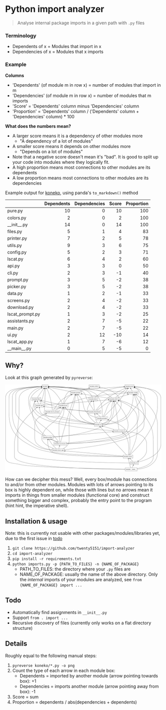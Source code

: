 # Python import analyzer

> Analyse internal package imports in a given path with `.py` files

### Terminology
* Dependents of x = Modules that import in x
* Dependencies of x = Modules that x imports

### Example

**Columns**
* 'Dependents' (of module m in row x) = number of modules that import in m
* 'Dependencies' (of module m in row x) = number of modules that m imports
* 'Score' = 'Dependents' column minus 'Dependencies' column
* 'Proportion' = 'Dependents' column / ('Dependents' column + 'Dependencies' column) * 100

**What does the numbers mean?**
* A larger score means it is a dependency of other modules more
    * "A dependency of a lot of modules"
* A smaller score means it depends on other modules more
    * "Depends on a lot of modules"
* Note that a negative score doesn't mean it's "bad". It is good to split up your code into modules where they logically fit.
* A high proportion means most connections to other modules are its dependents
* A low proportion means most connections to other modules are its dependencies

Example output for [koneko](https://github.com/twenty5151/koneko), using panda's `to_markdown()` method

|                 |   Dependents |   Dependencies |   Score |   Proportion |
|:----------------|-------------:|---------------:|--------:|-------------:|
| pure.py         |           10 |              0 |      10 |          100 |
| colors.py       |            2 |              0 |       2 |          100 |
| \_\_init\_\_.py |           14 |              0 |      14 |          100 |
| files.py        |            5 |              1 |       4 |           83 |
| printer.py      |            7 |              2 |       5 |           78 |
| utils.py        |            9 |              3 |       6 |           75 |
| config.py       |            5 |              2 |       3 |           71 |
| lscat.py        |            6 |              4 |       2 |           60 |
| api.py          |            3 |              3 |       0 |           50 |
| cli.py          |            2 |              3 |      -1 |           40 |
| prompt.py       |            3 |              5 |      -2 |           38 |
| picker.py       |            3 |              5 |      -2 |           38 |
| data.py         |            1 |              2 |      -1 |           33 |
| screens.py      |            2 |              4 |      -2 |           33 |
| download.py     |            2 |              4 |      -2 |           33 |
| lscat_prompt.py |            1 |              3 |      -2 |           25 |
| assistants.py   |            2 |              7 |      -5 |           22 |
| main.py         |            2 |              7 |      -5 |           22 |
| ui.py           |            2 |             12 |     -10 |           14 |
| lscat_app.py    |            1 |              7 |      -6 |           12 |
| \_\_main\_\_.py |            0 |              5 |      -5 |            0 |


## Why?

Look at this graph generated by `pyreverse`:

![pyreverse](packages.png)

How can we decipher this mess? Well, every box/module has connections to and/or from other modules. Modules with lots of arrows pointing to its box is highly dependent on, while those with lines but no arrows mean it imports in things from smaller modules (functional core) and construct something bigger and complex, probably the entry point to the program (hint hint, the imperative shell).


## Installation & usage

Note: this is currently not usable with other packages/modules/libraries yet, due to the first issue in [todo](#Todo)

1. `git clone https://github.com/twenty5151/import-analyzer`
2. `cd import-analyzer`
3. `pip install -r requirements.txt`
4. `python imports.py -p {PATH_TO_FILES} -n {NAME_OF_PACKAGE}`
    * PATH_TO_FILES: the directory where your `.py` files are
    * NAME_OF_PACKAGE: usually the name of the above directory. Only the *internal* imports of your modules are analyzed, see `from {NAME_OF_PACKAGE} import ...`

## Todo

* Automatically find assignments in `__init__.py`
* Support `from . import ...`
* Recursive discovery of files (currently only works on a flat directory structure)

## Details

Roughly equal to the following manual steps:

1. `pyreverse koneko/*.py -o png`
2. Count the type of each arrow in each module box:
    * Dependents = imported by another module (arrow pointing towards box): +1
    * Dependencies = imports another module (arrow pointing away from box): -1
3. Score = sum
5. Proportion = dependents / abs(dependencies + dependents)

